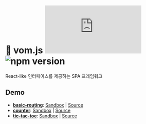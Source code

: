 # :eyes: vom.js ![gzip size](https://img.badgesize.io/https://cdn.jsdelivr.net/npm/vomjs/dist/vom.js?label=gzip&compression=gzip)  ![npm version](https://img.shields.io/npm/v/vomjs)
React-like 인터페이스를 제공하는 SPA 프레임워크

## Demo

- [**basic-routing**](https://k0lod.csb.app): [Sandbox](https://codesandbox.io/s/k0lod) | [Source](examples/basic-routing)
- [**counter**](https://4s4zb.csb.app): [Sandbox](https://codesandbox.io/s/4s4zb) | [Source](examples/counter)
- [**tic-tac-toe**](https://xts1z.csb.app): [Sandbox](https://codesandbox.io/s/xts1z) | [Source](examples/tic-tac-toe)

